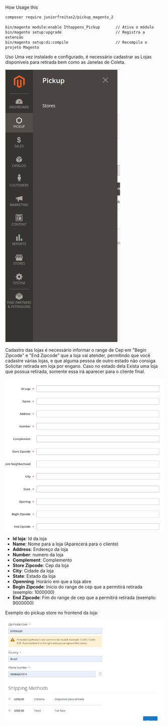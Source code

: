 How Usage this
``` 
composer require juniorfreitas2/pickup_magento_2

bin/magento module:enable Ithappens_Pickup       // Ativa o módulo
bin/magento setup:upgrade                        // Registra a extensão
bin/magento setup:di:compile                     // Recompila o projeto Magento
```
Uso
Uma vez instalado e configurado, é necessário cadastrar as Lojas disponíveis para retirada bem como as Janelas de Coleta.

![myimage-alt-tag](img/menu.png)

Cadastro das lojas é necessário informar o range de Cep em "Begin Zipcode" e "End Zipcode" que a loja vai atender, permitindo que você cadastre várias lojas, e que alguma pessoa de outro estado não consiga Solicitar retirada em loja por engano.
Caso no estado dela Exista uma loja que possua retirada, somente essa irá aparecer para o cliente final.

![myimage-alt-tag](img/createstore.png)

- **Id loja**: Id da loja 
- **Name**: Nome para a loja (Aparecerá para o cliente) 
- **Address**: Endereço da loja
- **Number**: numero da loja
- **Complement**: Complemento 
- **Store Zipcode**: Cep da loja
- **City**: Cidade da loja
- **State**: Estado da loja
- **Openning**: Horário em que a loja abre
- **Begin Zipcode**: Inicio do range de cep que a permitirá retirada (exemplo: 1000000)
- **End Zipcode**: Fim do range de cep que a permitirá retirada (exemplo: 9000000)

Exemplo do pickup store no frontend da loja:

![myimage-alt-tag](img/methodslist.png)

